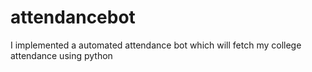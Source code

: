 # attendancebot
I implemented a automated attendance bot which will fetch my college attendance using python
